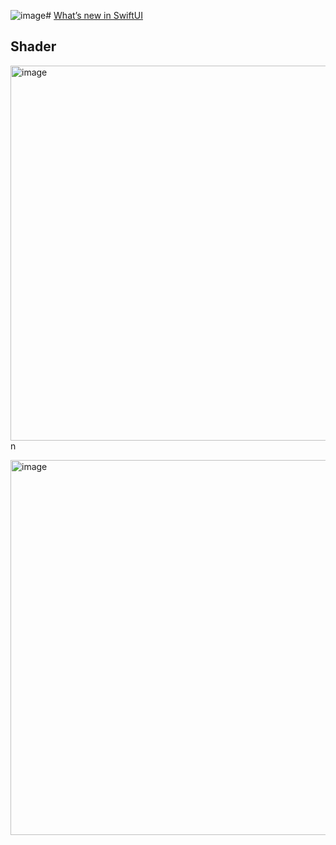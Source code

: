 ![image](https://github.com/pommdau/swift-studying/assets/29433103/5fc3a9c4-707a-4e72-bf0a-1c032e2c241e)# [What’s new in SwiftUI](https://developer.apple.com/videos/play/wwdc2023/10148/)

## Shader

 <img width="600" alt="image" src="https://i.imgur.com/5KyaexV.png">n

 <img width="600" alt="image" src="https://i.imgur.com/zSuKHQZ.png">

